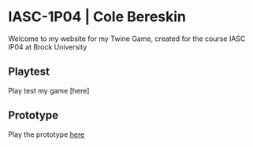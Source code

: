 # IASC-1P04 | Cole Bereskin

Welcome to my website for my Twine Game, created for the course IASC IP04 at Brock University

## Playtest

Play test my game [here]

## Prototype

Play the prototype [here](prototype/ParestatePrototype)
